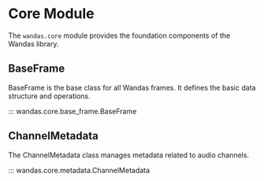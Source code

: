 # Core Module

The `wandas.core` module provides the foundation components of the Wandas library.

## BaseFrame

BaseFrame is the base class for all Wandas frames. It defines the basic data structure and operations.

::: wandas.core.base_frame.BaseFrame

## ChannelMetadata

The ChannelMetadata class manages metadata related to audio channels.

::: wandas.core.metadata.ChannelMetadata

